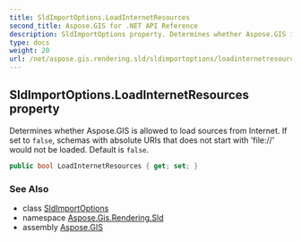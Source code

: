 ```yaml
---
title: SldImportOptions.LoadInternetResources
second_title: Aspose.GIS for .NET API Reference
description: SldImportOptions property. Determines whether Aspose.GIS is allowed to load sources from Internet. If set to false schemas with absolute URIs that does not start with file// would not be loaded. Default is false
type: docs
weight: 20
url: /net/aspose.gis.rendering.sld/sldimportoptions/loadinternetresources/
---
```

## SldImportOptions.LoadInternetResources property

Determines whether Aspose.GIS is allowed to load sources from Internet. If set to `false`, schemas with absolute URIs that does not start with 'file://' would not be loaded. Default is `false`.

```csharp
public bool LoadInternetResources { get; set; }
```

### See Also

* class [SldImportOptions](../)
* namespace [Aspose.Gis.Rendering.Sld](../../sldimportoptions/)
* assembly [Aspose.GIS](../../../)


